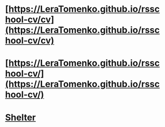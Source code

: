 # [https://LeraTomenko.github.io/rsschool-cv/cv](https://LeraTomenko.github.io/rsschool-cv/cv)
# [https://LeraTomenko.github.io/rsschool-cv/](https://LeraTomenko.github.io/rsschool-cv/)
# [Shelter](https://leratomenko.github.io/rsschool-cv/shelter/pages/main/index.html)


 
